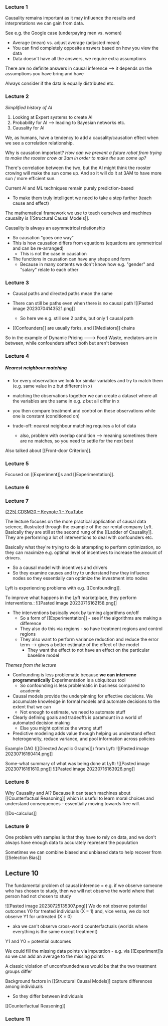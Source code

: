### Lecture 1
Causality remains important as it may influence the results and interpretations we can gain from data. 

See e.g. the Google case (underpaying men vs. women)
- Average (mean) vs. adjust average (adjusted mean)
- You can find completely opposite answers based on how you view the data
- Data doesn't have all the answers, we require extra assumptions

There are no definite answers in causal inference --> it depends on the assumptions you have bring and have

Always consider if the data is equally distributed etc.


### Lecture 2
*Simplified history of AI*
1. Looking at Expert systems to create AI
2. Probability for AI --> leading to Bayesian networks etc.
3. Causality for AI

We, as humans, have a tendency to add a causality/causation effect when we see a correlation relationship.

Why is causation important?
*How can we prevent a future robot from trying to make the rooster crow at 3am in order to make the sun come up?*

There's correlation between the two, but the AI might think the rooster crowing will make the sun come up. And so it will do it at 3AM to have more sun / more efficient sun.


Current AI and ML techniques remain purely prediction-based
- To make them truly intelligent we need to take a step further (teach cause and effect)

The mathematical framework we use to teach ourselves and machines causality is [[Structural Causal Models]]. 

Causality is always an asymmetrical relationship
- So causation "goes one way"
- This is how causation differs from equations (equations are symmetrical and can be re-arranged)
	- This is not the case in causation
- The functions in causation can have any shape and form
	- Because in many contents we don't know how e.g. "gender" and "salary" relate to each other


### Lecture 3
- Causal paths and directed paths mean the same
- There can still be paths even when there is no causal path
![[Pasted image 20230704143521.png]]
	- So here we e.g. still see 2 paths, but only 1 causal path


- [[Confounders]] are usually forks, and [[Mediators]] chains

So in the example of Dynamic Pricing ---> Food Waste, mediators are in between, while confounders affect both but aren't between



### Lecture 4
##### Nearest neighbour matching
- for every observation we look for similar variables and try to match them (e.g. same value in z but different in x) 
- matching the observations together we can create a dataset where all the variables are the same in e.g. z but all differ in x
- you then compare treatment and control on these observations while one is constant (conditioned on)

- trade-off: nearest neighbour matching requires a lot of data
	- also, problem with overlap condition --> meaning sometimes there are no matches, so you need to settle for the next best

Also talked about [[Front-door Criterion]]. 

### Lecture 5
Focused on [[Experiment]]s and [[Experimentation]].

### Lecture 6


### Lecture 7
[(225) CDSM20 – Keynote 1 - YouTube](https://www.youtube.com/watch?v=oTeygIetj34)

The lecture focuses on the more practical application of causal data science, illustrated through the example of the car rental company Lyft. Basically they are still at the second rung of the [[Ladder of Causality]]. They are performing a lot of interventions to deal with confounders etc.

Basically what they're trying to do is attempting to perform optimization, so they can maximize e.g. optimal level of incentives to increase the amount of drivers. 
- So a causal model with incentives and drivers
- So they examine causes and try to understand how they influence nodes so they essentially can optimize the investment into nodes

Lyft is experiencing problems with e.g. [[Confounding]]. 

To improve what happens in the Lyft marketplace, they perform interventions.:
![[Pasted image 20230716162158.png]]
- The interventions basically work by turning algorithms on/off
	- So a form of [[Experimentation]] - see if the algorithms are making a difference
	- They also do this via regions - so have treatment regions and control regions
	- They also want to perform variance reduction and reduce the error term --> gives a better estimate of the effect of the model
		- They want the effect to not have an effect on the particular baseline model

*Themes from the lecture*
- Confounding is less problematic because **we can intervene programmatically** Experimentation is a ubiquitous tool
	- So confounding is less problematic in business compared to academic
- Causal models provide the underpinning for effective decisions. We accumulate knowledge in formal models and automate decisions to the extent that we can
	- Not enough to estimate, we need to automate stuff
- Clearly defining goals and tradeoffs is paramount in a world of automated decision making
	- Else you might optimize the wrong stuff
- Predictive modeling adds value through helping us understand effect heterogeneity, reduce variance, and pool information across policies


Example DAG ([[Directed Acyclic Graphs]]) from Lyft:
![[Pasted image 20230716160414.png]]

Some-what summary of what was being done at Lyft:
![[Pasted image 20230716161610.png]]
![[Pasted image 20230716163926.png]]



### Lecture 8
Why Causality and AI? Because it can teach machines about [[Counterfactual Reasoning]] which is useful to learn moral choices and understand consequences - essentially moving towards free will.

[[Do-calculus]]



### Lecture 9
One problem with samples is that they have to rely on data, and we don't always have enough data to accurately represent the population

Sometimes we can combine biased and unbiased data to help recover from [[Selection Bias]]


## Lecture 10

The fundamental problem of causal inference = e.g. if we observe someone who has chosen to study, then we will not observe the world where that person had not chosen to study

![[Pasted image 20230725135307.png]]
We do not observe potential outcomes Y0 for treated individuals (X = 1) and, vice versa, we do not observe Y1 for untreated (X = 0) 
- aka we can't observe cross-world counterfactuals (worlds where everything is the same except treatment)

Y1 and Y0 = potential outcomes

We could fill the missing data points via imputation - e.g. via [[Experiment]]s so we can add an average to the missing points

A classic violation of unconfoundedness would be that the two treatment groups differ

Background factors in [[Structural Causal Models]] capture differences among individuals
- So they differ between individuals 

[[Counterfactual Reasoning]] 


### Lecture 11

